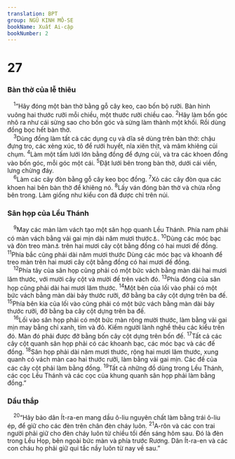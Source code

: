 ```yaml
---
translation: BPT
group: NGŨ KINH MÔ-SE
bookName: Xuất Ai-cập 
bookNumber: 2
---
```


<div class="title"><h1>27</h1><h3>Bàn thờ của lễ thiêu</h3></div>
<span class="verse xu_27_1"> <sup>1</sup>“Hãy đóng một bàn thờ bằng gỗ cây keo, cao bốn bộ rưỡi. Bàn hình vuông hai thước rưỡi mỗi chiều, một thước rưỡi chiều cao.</span>
<span class="verse xu_27_2"><sup>2</sup>Hãy làm bốn góc nhô ra như cái sừng sao cho bốn góc và sừng làm thành một khối. Rồi dùng đồng bọc hết bàn thờ.<br/></span>
<span class="verse xu_27_3"> <sup>3</sup>Dùng đồng làm tất cả các dụng cụ và dĩa sẽ dùng trên bàn thờ: chậu đựng tro, các xẻng xúc, tô để rưới huyết, nĩa xiên thịt, và mâm khiêng củi chụm.</span>
<span class="verse xu_27_4"><sup>4</sup>Làm một tấm lưới lớn bằng đồng để đựng củi, và tra các khoen đồng vào bốn góc, mỗi góc một cái.</span>
<span class="verse xu_27_5"><sup>5</sup>Đặt lưới bên trong bàn thờ, dưới cái viền, lưng chừng đáy.<br/></span>
<span class="verse xu_27_6"> <sup>6</sup>Làm các cây đòn bằng gỗ cây keo bọc đồng.</span>
<span class="verse xu_27_7"><sup>7</sup>Xỏ các cây đòn qua các khoen hai bên bàn thờ để khiêng nó.</span>
<span class="verse xu_27_8"><sup>8</sup>Lấy ván đóng bàn thờ và chừa rỗng bên trong. Làm giống như kiểu con đã được chỉ trên núi.<br/></span>
<div class="title"><h3>Sân họp của Lều Thánh</h3></div>
<span class="verse xu_27_9"> <sup>9</sup>May các màn làm vách tạo một sân họp quanh Lều Thánh. Phía nam phải có màn vách bằng vải gai mịn dài năm mươi thước<a data-toggle="tooltip" data-placement="bottom" title="Nguyên văn, “100 cu-bít” (khoảng 51,8 thước). Xem thêm câu 18.">⚓</a>.</span>
<span class="verse xu_27_10"><sup>10</sup>Dùng các móc bạc và đòn treo màn<a data-toggle="tooltip" data-placement="bottom" title="Đây có thể là các đòn dùng nối các cột với nhau hay các khoen được may vào bức màn.">⚓</a> trên hai mươi cây cột bằng đồng có hai mươi đế đồng.</span>
<span class="verse xu_27_11"><sup>11</sup>Phía bắc cũng phải dài năm mươi thước Dùng các móc bạc và khoanh để treo màn trên hai mươi cây cột bằng đồng có hai mươi đế đồng.<br/></span>
<span class="verse xu_27_12"> <sup>12</sup>Phía tây của sân họp cũng phải có một bức vách bằng màn dài hai mươi lăm thước, với mười cây cột và mười đế trên vách đó.</span>
<span class="verse xu_27_13"><sup>13</sup>Phía đông của sân họp cũng phải dài hai mươi lăm thước.</span>
<span class="verse xu_27_14"><sup>14</sup>Một bên của lối vào phải có một bức vách bằng màn dài bảy thước rưỡi, đỡ bằng ba cây cột dựng trên ba đế.</span>
<span class="verse xu_27_15"><sup>15</sup>Phía bên kia của lối vào cũng phải có một bức vách bằng màn dài bảy thước rưỡi, đỡ bằng ba cây cột dựng trên ba đế.<br/></span>
<span class="verse xu_27_16"> <sup>16</sup>Lối vào sân họp phải có một bức màn rộng mười thước, làm bằng vải gai mịn may bằng chỉ xanh, tím và đỏ. Kiếm người lành nghề thêu các kiểu trên đó. Màn đó phải được đỡ bằng bốn cây cột dựng trên bốn đế.</span>
<span class="verse xu_27_17"><sup>17</sup>Tất cả các cây cột quanh sân họp phải có các khoanh bạc, các móc bạc và các đế đồng.</span>
<span class="verse xu_27_18"><sup>18</sup>Sân họp phải dài năm mươi thước, rộng hai mươi lăm thước, xung quanh có vách màn cao hai thước rưỡi, làm bằng vải gai mịn. Các đế của các cây cột phải làm bằng đồng.</span>
<span class="verse xu_27_19"><sup>19</sup>Tất cả những đồ dùng trong Lều Thánh, các cọc Lều Thánh và các cọc của khung quanh sân họp phải làm bằng đồng.”<br/></span>
<div class="title"><h3>Dầu thắp</h3></div>
<span class="verse xu_27_20"> <sup>20</sup>“Hãy bảo dân Ít-ra-en mang dầu ô-liu nguyên chất làm bằng trái ô-liu ép, để giữ cho các đèn trên chân đèn cháy luôn.</span>
<span class="verse xu_27_21"><sup>21</sup>A-rôn và các con trai người phải giữ cho đèn cháy luôn từ chiều tối đến sáng hôm sau. Đó là đèn trong Lều Họp, bên ngoài bức màn và phía trước Rương. Dân Ít-ra-en và các con cháu họ phải giữ qui tắc nầy luôn từ nay về sau.”<br/></span>
